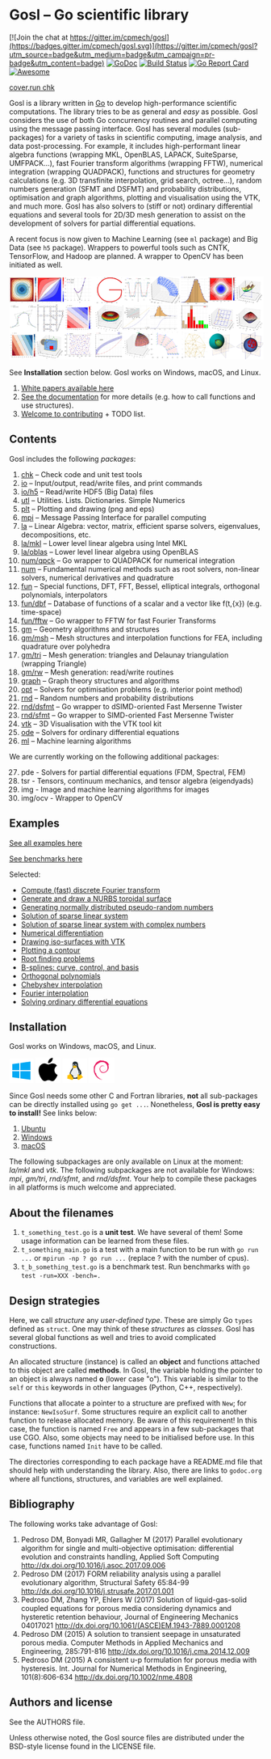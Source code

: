 # Gosl &ndash; Go scientific library

[![Join the chat at https://gitter.im/cpmech/gosl](https://badges.gitter.im/cpmech/gosl.svg)](https://gitter.im/cpmech/gosl?utm_source=badge&utm_medium=badge&utm_campaign=pr-badge&utm_content=badge)
[![GoDoc](https://godoc.org/github.com/cpmech/gosl?status.svg)](https://godoc.org/github.com/cpmech/gosl)
[![Build Status](https://travis-ci.org/cpmech/gosl.svg?branch=master)](https://travis-ci.org/cpmech/gosl)
[![Go Report Card](https://goreportcard.com/badge/github.com/cpmech/gosl)](https://goreportcard.com/report/github.com/cpmech/gosl)
[![Awesome](https://cdn.rawgit.com/sindresorhus/awesome/d7305f38d29fed78fa85652e3a63e154dd8e8829/media/badge.svg)](https://github.com/avelino/awesome-go)

[cover.run chk](https://cover.run/go/github.com/cpmech/gosl/chk)

Gosl is a library written in [Go](https://golang.org) to develop high-performance scientific
computations. The library tries to be as general and _easy_ as possible. Gosl considers the use of
both Go concurrency routines and parallel computing using the message passing interface. Gosl has
several modules (sub-packages) for a variety of tasks in scientific computing, image analysis, and
data post-processing. For example, it includes high-performant linear algebra functions (wrapping
MKL, OpenBLAS, LAPACK, SuiteSparse, UMFPACK...), fast Fourier transform algorithms (wrapping FFTW),
numerical integration (wrapping QUADPACK), functions and structures for geometry calculations (e.g.
3D transfinite interpolation, grid search, octree...), random numbers generation (SFMT and DSFMT)
and probability distributions, optimisation and graph algorithms, plotting and visualisation using
the VTK, and much more. Gosl has also solvers to (stiff or not) ordinary differential equations and
several tools for 2D/3D mesh generation to assist on the development of solvers for partial
differential equations.

A recent focus is now given to Machine Learning (see `ml` package) and Big Data (see `h5` package).
Wrappers to powerful tools such as CNTK, TensorFlow, and Hadoop are planned. A wrapper to OpenCV has
been initiated as well.

<div id="container">
<p><a href="examples/figs/gosl-collage1.jpg"><img src="examples/figs/gosl-collage1-sml.png"></a></p>
</div>

See **Installation** section below. Gosl works on Windows, macOS, and Linux.

1. [White papers available here](https://github.com/cpmech/gosl/tree/master/doc)
2. [See the documentation](https://godoc.org/github.com/cpmech/gosl) for more details (e.g. how to call
functions and use structures).
3. [Welcome to contributing](https://github.com/cpmech/gosl/blob/master/CONTRIBUTING.md) + TODO list.


## Contents

Gosl includes the following _packages_:
1.  [chk](https://github.com/cpmech/gosl/tree/master/chk)             &ndash; Check code and unit test tools
2.  [io](https://github.com/cpmech/gosl/tree/master/io)               &ndash; Input/output, read/write files, and print commands
3.  [io/h5](https://github.com/cpmech/gosl/tree/master/io/h5)         &ndash; Read/write HDF5 (Big Data) files
4.  [utl](https://github.com/cpmech/gosl/tree/master/utl)             &ndash; Utilities. Lists. Dictionaries. Simple Numerics
5.  [plt](https://github.com/cpmech/gosl/tree/master/plt)             &ndash; Plotting and drawing (png and eps)
6.  [mpi](https://github.com/cpmech/gosl/tree/master/mpi)             &ndash; Message Passing Interface for parallel computing
7.  [la](https://github.com/cpmech/gosl/tree/master/la)               &ndash; Linear Algebra: vector, matrix, efficient sparse solvers, eigenvalues, decompositions, etc.
8.  [la/mkl](https://github.com/cpmech/gosl/tree/master/la/mkl)       &ndash; Lower level linear algebra using Intel MKL
9.  [la/oblas](https://github.com/cpmech/gosl/tree/master/la/oblas)   &ndash; Lower level linear algebra using OpenBLAS
10. [num/qpck](https://github.com/cpmech/gosl/tree/master/num/qpck)   &ndash; Go wrapper to QUADPACK for numerical integration
11. [num](https://github.com/cpmech/gosl/tree/master/num)             &ndash; Fundamental numerical methods such as root solvers, non-linear solvers, numerical derivatives and quadrature
12. [fun](https://github.com/cpmech/gosl/tree/master/fun)             &ndash; Special functions, DFT, FFT, Bessel, elliptical integrals, orthogonal polynomials, interpolators
13. [fun/dbf](https://github.com/cpmech/gosl/tree/master/fun/dbf)     &ndash; Database of functions of a scalar and a vector like f(t,{x}) (e.g. time-space)
14. [fun/fftw](https://github.com/cpmech/gosl/tree/master/fun/fftw)   &ndash; Go wrapper to FFTW for fast Fourier Transforms
15. [gm](https://github.com/cpmech/gosl/tree/master/gm)               &ndash; Geometry algorithms and structures
16. [gm/msh](https://github.com/cpmech/gosl/tree/master/gm/msh)       &ndash; Mesh structures and interpolation functions for FEA, including quadrature over polyhedra
17. [gm/tri](https://github.com/cpmech/gosl/tree/master/gm/tri)       &ndash; Mesh generation: triangles and Delaunay triangulation (wrapping Triangle)
18. [gm/rw](https://github.com/cpmech/gosl/tree/master/gm/rw)         &ndash; Mesh generation: read/write routines
19. [graph](https://github.com/cpmech/gosl/tree/master/graph)         &ndash; Graph theory structures and algorithms
20. [opt](https://github.com/cpmech/gosl/tree/master/opt)             &ndash; Solvers for optimisation problems (e.g. interior point method)
21. [rnd](https://github.com/cpmech/gosl/tree/master/rnd)             &ndash; Random numbers and probability distributions
22. [rnd/dsfmt](https://github.com/cpmech/gosl/tree/master/rnd/dsfmt) &ndash; Go wrapper to dSIMD-oriented Fast Mersenne Twister
23. [rnd/sfmt](https://github.com/cpmech/gosl/tree/master/rnd/sfmt)   &ndash; Go wrapper to SIMD-oriented Fast Mersenne Twister
24. [vtk](https://github.com/cpmech/gosl/tree/master/vtk)             &ndash; 3D Visualisation with the VTK tool kit
25. [ode](https://github.com/cpmech/gosl/tree/master/ode)             &ndash; Solvers for ordinary differential equations
26. [ml](https://github.com/cpmech/gosl/tree/master/ml)               &ndash; Machine learning algorithms

We are currently working on the following additional packages:
<ol start="27">
<li>pde - Solvers for partial differential equations (FDM, Spectral, FEM)</li>
<li>tsr - Tensors, continuum mechanics, and tensor algebra (eigendyads)</li>
<li>img - Image and machine learning algorithms for images</li>
<li>img/ocv - Wrapper to OpenCV</li>
</ol>



## Examples

[See all examples here](examples/README.md)

[See benchmarks here](examples/benchmark/README.md)

Selected:

* [Compute (fast) discrete Fourier transform](examples/fun_fft01.go)
* [Generate and draw a NURBS toroidal surface](examples/gm_nurbs03.go)
* [Generating normally distributed pseudo-random numbers](examples/rnd_normalDistribution.go)
* [Solution of sparse linear system](examples/la_HLsparseReal01.go)
* [Solution of sparse linear system with complex numbers](examples/la_HLsparseComplex01.go)
* [Numerical differentiation](examples/num_deriv01.go)
* [Drawing iso-surfaces with VTK](examples/vtk_isosurf01.go)
* [Plotting a contour](examples/plt_contour01.go)
* [Root finding problems](examples/num_brent01.go)
* [B-splines: curve, control, and basis](examples/gm_bspline02.go)
* [Orthogonal polynomials](examples/fun_orthopoly01.go)
* [Chebyshev interpolation](examples/fun_laginterp01.go)
* [Fourier interpolation](examples/fun_fourierinterp01.go)
* [Solving ordinary differential equations](examples/ode_hweq11.go)




## Installation

Gosl works on Windows, macOS, and Linux.

<div id="container">
<p>
<a href="https://github.com/cpmech/gosl/blob/master/doc/InstallationOnWindows.md"><img src="doc/icon-windows.png"></a>
<a href="https://github.com/cpmech/gosl/blob/master/doc/InstallationOnMacOS.md"><img src="doc/icon-macos.png"></a>
<a href="https://github.com/cpmech/gosl/blob/master/doc/InstallationOnUbuntu.md"><img src="doc/icon-linux.png"></a>
<a href="https://github.com/cpmech/gosl/blob/master/doc/InstallationOnUbuntu.md"><img src="doc/icon-debian.png"></a>
</p>
</div>

Since Gosl needs some other C and Fortran libraries, **not** all sub-packages can be directly
installed using `go get ...`. Nonetheless, **Gosl is pretty easy to install!** See links below:

1. [Ubuntu](https://github.com/cpmech/gosl/blob/master/doc/InstallationOnUbuntu.md)
2. [Windows](https://github.com/cpmech/gosl/blob/master/doc/InstallationOnWindows.md)
3. [macOS](https://github.com/cpmech/gosl/blob/master/doc/InstallationOnMacOS.md)

The following subpackages are only available on Linux at the moment: _la/mkl_ and _vtk_. The
following subpackages are not available for Windows: _mpi_, _gm/tri_, _rnd/sfmt_, and _rnd/dsfmt_.
Your help to compile these packages in all platforms is much welcome and appreciated.



## About the filenames

1. `t_something_test.go` is a **unit test**. We have several of them! Some usage
   information can be learned from these files.
2. `t_something_main.go` is a test with a main function to be run with `go run ...` or `mpirun -np ? go
   run ...` (replace ? with the number of cpus).
3. `t_b_something_test.go` is a benchmark test. Run benchmarks with `go test -run=XXX -bench=.`



## Design strategies

Here, we call _structure_ any _user-defined type_. These are simply Go `types` defined as `struct`.
One may think of these _structures_ as _classes_. Gosl has several global functions as well and
tries to avoid complicated constructions.

An allocated structure (instance) is called an **object** and functions attached to this object are
called **methods**. In Gosl, the variable holding the pointer to an object is always named **o**
(lower case "o"). This variable is similar to the `self` or `this` keywords in other languages
(Python, C++, respectively).

Functions that allocate a pointer to a structure are prefixed with `New`; for instance:
`NewIsoSurf`. Some structures require an explicit call to another function to release allocated
memory. Be aware of this requirement! In this case, the function is named `Free` and appears in a
few sub-packages that use CGO. Also, some objects may need to be initialised before use. In this
case, functions named `Init` have to be called.

The directories corresponding to each package have a README.md file that should help with
understanding the library. Also, there are links to `godoc.org` where all functions, structures, and
variables are well explained.



## Bibliography

The following works take advantage of Gosl:

1. Pedroso DM, Bonyadi MR, Gallagher M (2017) Parallel evolutionary algorithm for single and multi-objective optimisation: differential evolution and constraints handling, Applied Soft Computing http://dx.doi.org/10.1016/j.asoc.2017.09.006
2. Pedroso DM (2017) FORM reliability analysis using a parallel evolutionary algorithm, Structural Safety 65:84-99 http://dx.doi.org/10.1016/j.strusafe.2017.01.001
3. Pedroso DM, Zhang YP, Ehlers W (2017) Solution of liquid-gas-solid coupled equations for porous media considering dynamics and hysteretic retention behaviour, Journal of Engineering Mechanics 04017021 http://dx.doi.org/10.1061/(ASCE)EM.1943-7889.0001208 
4. Pedroso DM (2015) A solution to transient seepage in unsaturated porous media. Computer Methods in Applied Mechanics and Engineering, 285:791-816 http://dx.doi.org/10.1016/j.cma.2014.12.009
5. Pedroso DM (2015) A consistent u-p formulation for porous media with hysteresis. Int. Journal for Numerical Methods in Engineering, 101(8):606-634 http://dx.doi.org/10.1002/nme.4808



## Authors and license

See the AUTHORS file.

Unless otherwise noted, the Gosl source files are distributed under the BSD-style license found in the LICENSE file.
